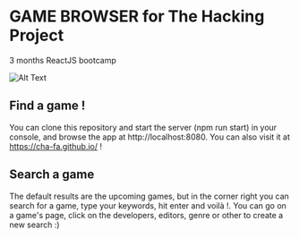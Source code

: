 # GAME BROWSER for The Hacking Project
3 months ReactJS bootcamp

![Alt Text](https://media.giphy.com/media/FMapondVtL2Fi/giphy.gif)

## Find a game !

You can clone this repository and start the server (npm run start) in your console, and browse the app at http://localhost:8080.
You can also visit it at  https://cha-fa.github.io/ !

## Search a game
The default results are the upcoming games, but in the corner right you can search for a game, type your keywords, hit enter and voilà !. 
You can go on a game's page, click on the developers, editors, genre or other to create a new search :) 

